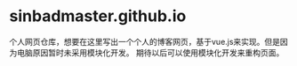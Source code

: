 # sinbadmaster.github.io
个人网页仓库，想要在这里写出一个个人的博客网页，基于vue.js来实现。但是因为电脑原因暂时未采用模块化开发。
期待以后可以使用模块化开发来重构页面。
